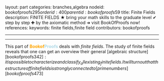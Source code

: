 layout: part
categories: branches,algebra
nodeid: bookofproofs$295
orderid: 400
parentid: bookofproofs$59
title: Finite Fields
description: FINITE FIELDS ★ bring your math skills to the graduate level ✔ step by step ✚ by the axiomatic method ➜ visit BookOfProofs now!
references: 
keywords: finite fields,finite field
contributors: bookofproofs

---


---

This part of <strong><span style='color:orange'>Bookof</span><span style='color:lightblue'>Proofs</span></strong> deals with _finite fields_. The study of finite fields reveals that one can get an overview their general [algebraic structure][bookofproofs$342]: it is possible to characterize and classify _all existing_ finite fields. It will turn out that the structure of finite fields is strongly connected to [prime numbers][bookofproofs$473]
